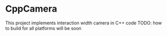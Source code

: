 # CppCamera
This project implements interaction width camera in C++ code
TODO: how to build for all platforms will be soon
